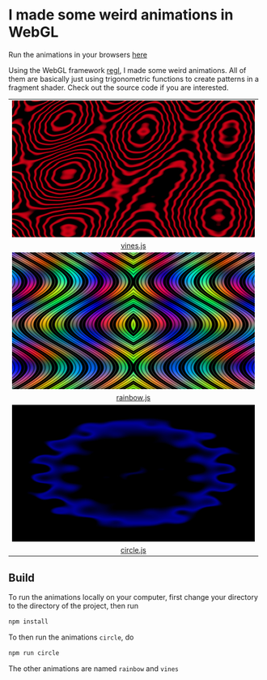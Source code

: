 # I made some weird animations in WebGL

Run the animations in your browsers [here](https://erkaman.github.io/posts/regl_anim.html)

Using the WebGL framework
[regl](https://github.com/mikolalysenko/regl), I made some weird
animations. All of them are basically just using trigonometric
functions to create patterns in a fragment shader. Check out the
source code if you are interested.

<table><thead>
</thead><tbody>

<tr>
<td align="center"><img src="img/vines.png" alt="vines" width="480" height="270"></td>
</tr>
<tr>
<td align="center"> <a href="source">vines.js</a></td>
</tr>

<tr>
<td align="center"><img src="img/rainbow.png" alt="rainbow" width="480" height="270"></td>
</tr>
<tr>
<td align="center"> <a href="source">rainbow.js</a></td>
</tr>

<tr>
<td align="center"><img src="img/circle.png" alt="circle" width="480" height="270"></td>
</tr>
<tr>
<td align="center"> <a href="source">circle.js</a></td>
</tr>

</tbody></table>


## Build

To run the animations locally on your computer, first change your directory to the directory of the project, then run

```bash
npm install
```

To then run the animations `circle`, do

```bash
npm run circle
```

The other animations are named `rainbow` and `vines`
